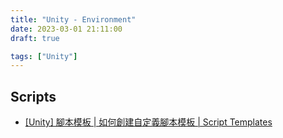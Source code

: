 ```yaml
---
title: "Unity - Environment"
date: 2023-03-01 21:11:00
draft: true

tags: ["Unity"]
---
```


## Scripts
- [[Unity] 腳本模板 | 如何創建自定義腳本模板 | Script Templates](https://www.youtube.com/watch?v=uh9bDTX9T5E)